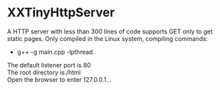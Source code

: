 # XXTinyHttpServer
A HTTP server with less than 300 lines of code supports GET only to get static pages.
Only compiled in the Linux system, compiling commands:  
* g++ -g main.cpp -lpthread  

The default listener port is 80  
The root directory is./html  
Open the browser to enter 127.0.0.1...  
